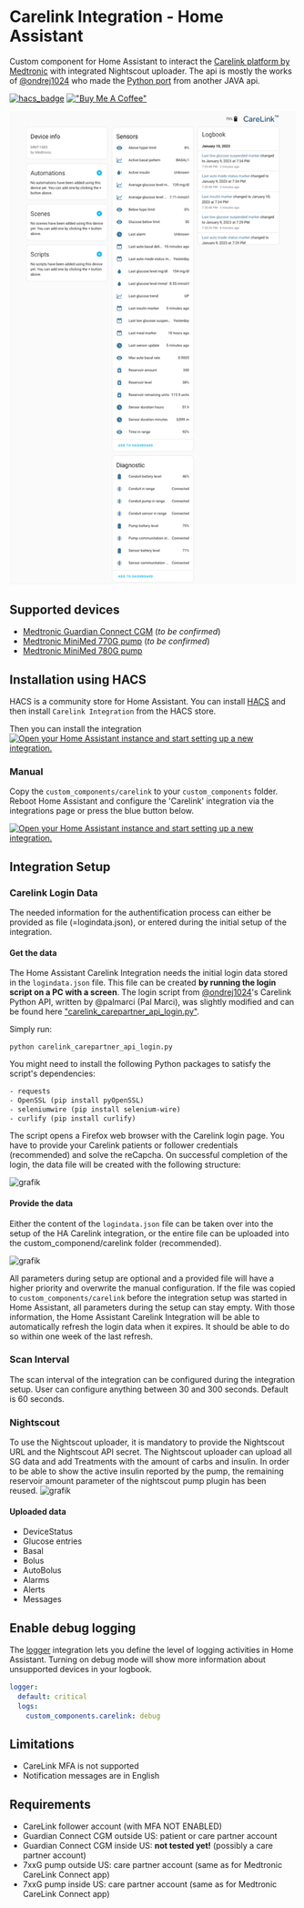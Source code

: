 # Carelink Integration - Home Assistant

Custom component for Home Assistant to interact the [Carelink platform by Medtronic](https://carelink.minimed.eu) with integrated Nightscout uploader. The api is mostly the works of [@ondrej1024](https://github.com/ondrej1024) who made
the [Python port](https://github.com/ondrej1024/carelink-python-client) from another JAVA api.

[![hacs_badge](https://img.shields.io/badge/HACS-Custom-41BDF5.svg?style=for-the-badge)](https://github.com/hacs/integration)
[!["Buy Me A Coffee"](https://www.buymeacoffee.com/assets/img/custom_images/orange_img.png)](https://www.buymeacoffee.com/yohangithub)

![Carelink integration preview](https://github.com/yo-han/Home-Assistant-Carelink/blob/develop/carelink-integration-preview.png?raw=true)

## Supported devices

- [Medtronic Guardian Connect CGM](https://hcp.medtronic-diabetes.com.au/guardian-connect) (*to be confirmed*)
- [Medtronic MiniMed 770G pump](https://www.medtronicdiabetes.com/products/minimed-770g-insulin-pump-system) (*to be confirmed*)
- [Medtronic MiniMed 780G pump](https://www.medtronic-diabetes.co.uk/insulin-pump-therapy/minimed-780g-system)

## Installation using HACS

HACS is a community store for Home Assistant. You can install [HACS](https://github.com/custom-components/hacs) and then install `Carelink Integration` from the HACS store.

Then you can install the integration [![Open your Home Assistant instance and start setting up a new integration.](https://my.home-assistant.io/badges/config_flow_start.svg)](https://my.home-assistant.io/redirect/config_flow_start/?domain=carelink)

### Manual

Copy the `custom_components/carelink` to your `custom_components` folder. Reboot Home Assistant and configure the 'Carelink' integration via the integrations page or press the blue button below.

[![Open your Home Assistant instance and start setting up a new integration.](https://my.home-assistant.io/badges/config_flow_start.svg)](https://my.home-assistant.io/redirect/config_flow_start/?domain=carelink)

## Integration Setup

### Carelink Login Data
The needed information for the authentification process can either be provided as file (=logindata.json), or entered during the initial setup of the integration.
#### Get the data
The Home Assistant Carelink Integration needs the initial login data stored in the `logindata.json` file. This file can be created **by running the login script on a PC with a screen**.
The login script from [@ondrej1024](https://github.com/ondrej1024)'s Carelink Python API, written by @palmarci (Pal Marci), was slightly modified and can be found here ["carelink_carepartner_api_login.py"](https://github.com/yo-han/Home-Assistant-Carelink/blob/develop/utils/carelink_carepartner_api_login.py).

Simply run:
```
python carelink_carepartner_api_login.py 
```

You might need to install the following Python packages to satisfy the script's dependencies:

```
- requests
- OpenSSL (pip install pyOpenSSL)
- seleniumwire (pip install selenium-wire)
- curlify (pip install curlify)
```

The script opens a Firefox web browser with the Carelink login page. You have to provide your Carelink patients or follower credentials (recommended) and solve the reCapcha.
On successful completion of the login, the data file will be created with the following structure:

![grafik](https://github.com/sedy89/Home-Assistant-Carelink/assets/65983953/35a60542-03fc-4deb-a14c-c96b0155bdd4)

#### Provide the data
Either the content of the `logindata.json` file can be taken over into the setup of the HA Carelink integration, or the entire file can be uploaded into the custom_componend/carelink folder (recommended).

![grafik](https://github.com/sedy89/Home-Assistant-Carelink/assets/65983953/0a1d8773-7905-4fec-9bff-b3a0f01817b9)

All parameters during setup are optional and a provided file will have a higher priority and overwrite the manual configuration.
If the file was copied to `custom_components/carelink` before the integration setup was started in Home Assistant, all parameters during the setup can stay empty.
With those information, the Home Assistant Carelink Integration will be able to automatically refresh the login data when it expires.
It should be able to do so within one week of the last refresh.

### Scan Interval
The scan interval of the integration can be configured during the integration setup.
User can configure anything between 30 and 300 seconds. Default is 60 seconds.

### Nightscout
To use the Nightscout uploader, it is mandatory to provide the Nightscout URL and the Nightscout API secret.
The Nightscout uploader can upload all SG data and add Treatments with the amount of carbs and insulin.
In order to be able to show the active insulin reported by the pump, the remaining reservoir amount parameter of the nightscout pump plugin has been reused.
![grafik](https://github.com/sedy89/Home-Assistant-Carelink/assets/65983953/2b0297b9-f33f-40ab-89e1-6cef69bf0445)

#### Uploaded data
- DeviceStatus
- Glucose entries
- Basal
- Bolus
- AutoBolus
- Alarms
- Alerts
- Messages

## Enable debug logging

The [logger](https://www.home-assistant.io/integrations/logger/) integration lets you define the level of logging activities in Home Assistant. Turning on debug mode will show more information about unsupported devices in your logbook.

```yaml
logger:
  default: critical
  logs:
    custom_components.carelink: debug
```

## Limitations

- CareLink MFA is not supported
- Notification messages are in English

## Requirements

- CareLink follower account (with MFA NOT ENABLED)
- Guardian Connect CGM outside US: patient or care partner account
- Guardian Connect CGM inside US: **not tested yet!** (possibly a care partner account)
- 7xxG pump outside US: care partner account (same as for Medtronic CareLink Connect app)
- 7xxG pump inside US: care partner account (same as for Medtronic CareLink Connect app)
